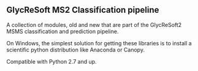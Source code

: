 GlycReSoft MS2 Classification pipeline
--------------------
A collection of modules, old and new that are part of the GlycReSoft2 MSMS classification and prediction pipeline.

On Windows, the simplest solution for getting these libraries is to install a scientific python distribution like Anaconda or Canopy.

Compatible with Python 2.7 and up.
